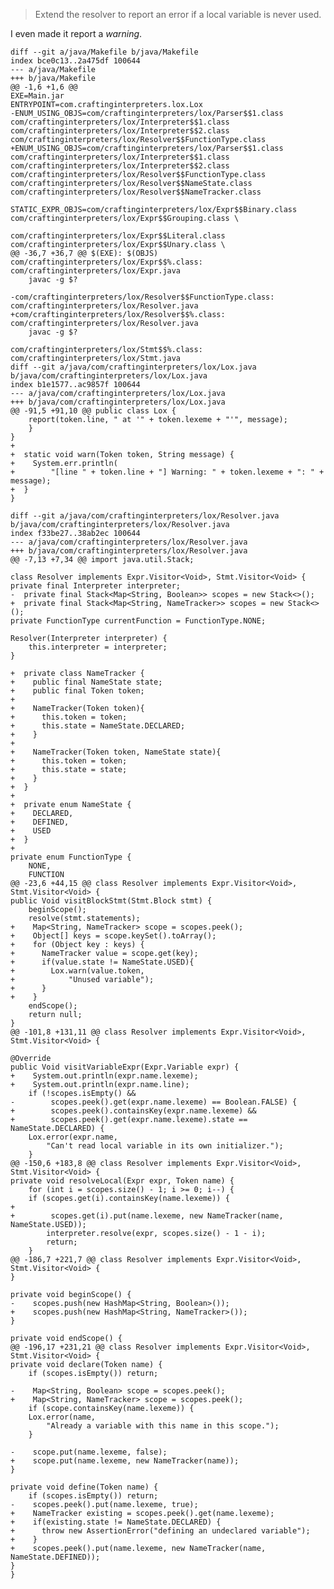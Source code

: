 > Extend the resolver to report an error if a local variable is never used.

I even made it report a _warning_.

    diff --git a/java/Makefile b/java/Makefile
    index bce0c13..2a475df 100644
    --- a/java/Makefile
    +++ b/java/Makefile
    @@ -1,6 +1,6 @@
    EXE=Main.jar
    ENTRYPOINT=com.craftinginterpreters.lox.Lox
    -ENUM_USING_OBJS=com/craftinginterpreters/lox/Parser$$1.class com/craftinginterpreters/lox/Interpreter$$1.class com/craftinginterpreters/lox/Interpreter$$2.class com/craftinginterpreters/lox/Resolver$$FunctionType.class
    +ENUM_USING_OBJS=com/craftinginterpreters/lox/Parser$$1.class com/craftinginterpreters/lox/Interpreter$$1.class com/craftinginterpreters/lox/Interpreter$$2.class com/craftinginterpreters/lox/Resolver$$FunctionType.class com/craftinginterpreters/lox/Resolver$$NameState.class com/craftinginterpreters/lox/Resolver$$NameTracker.class
    
    STATIC_EXPR_OBJS=com/craftinginterpreters/lox/Expr$$Binary.class com/craftinginterpreters/lox/Expr$$Grouping.class \
                                    com/craftinginterpreters/lox/Expr$$Literal.class com/craftinginterpreters/lox/Expr$$Unary.class \
    @@ -36,7 +36,7 @@ $(EXE): $(OBJS)
    com/craftinginterpreters/lox/Expr$$%.class: com/craftinginterpreters/lox/Expr.java
        javac -g $?
    
    -com/craftinginterpreters/lox/Resolver$$FunctionType.class: com/craftinginterpreters/lox/Resolver.java
    +com/craftinginterpreters/lox/Resolver$$%.class: com/craftinginterpreters/lox/Resolver.java
        javac -g $?
    
    com/craftinginterpreters/lox/Stmt$$%.class: com/craftinginterpreters/lox/Stmt.java
    diff --git a/java/com/craftinginterpreters/lox/Lox.java b/java/com/craftinginterpreters/lox/Lox.java
    index b1e1577..ac9857f 100644
    --- a/java/com/craftinginterpreters/lox/Lox.java
    +++ b/java/com/craftinginterpreters/lox/Lox.java
    @@ -91,5 +91,10 @@ public class Lox {
        report(token.line, " at '" + token.lexeme + "'", message);
        }
    }
    +
    +  static void warn(Token token, String message) {
    +    System.err.println(
    +        "[line " + token.line + "] Warning: " + token.lexeme + ": " + message);
    +  }
    }
    
    diff --git a/java/com/craftinginterpreters/lox/Resolver.java b/java/com/craftinginterpreters/lox/Resolver.java
    index f33be27..38ab2ec 100644
    --- a/java/com/craftinginterpreters/lox/Resolver.java
    +++ b/java/com/craftinginterpreters/lox/Resolver.java
    @@ -7,13 +7,34 @@ import java.util.Stack;
    
    class Resolver implements Expr.Visitor<Void>, Stmt.Visitor<Void> {
    private final Interpreter interpreter;
    -  private final Stack<Map<String, Boolean>> scopes = new Stack<>();
    +  private final Stack<Map<String, NameTracker>> scopes = new Stack<>();
    private FunctionType currentFunction = FunctionType.NONE;
    
    Resolver(Interpreter interpreter) {
        this.interpreter = interpreter;
    }
    
    +  private class NameTracker {
    +    public final NameState state;
    +    public final Token token;
    +
    +    NameTracker(Token token){
    +      this.token = token;
    +      this.state = NameState.DECLARED;
    +    }
    +
    +    NameTracker(Token token, NameState state){
    +      this.token = token;
    +      this.state = state;
    +    }
    +  }
    +
    +  private enum NameState {
    +    DECLARED,
    +    DEFINED,
    +    USED
    +  }
    +
    private enum FunctionType {
        NONE,
        FUNCTION
    @@ -23,6 +44,15 @@ class Resolver implements Expr.Visitor<Void>, Stmt.Visitor<Void> {
    public Void visitBlockStmt(Stmt.Block stmt) {
        beginScope();
        resolve(stmt.statements);
    +    Map<String, NameTracker> scope = scopes.peek();
    +    Object[] keys = scope.keySet().toArray();
    +    for (Object key : keys) {
    +      NameTracker value = scope.get(key);
    +      if(value.state != NameState.USED){
    +        Lox.warn(value.token,
    +            "Unused variable");
    +      }
    +    }
        endScope();
        return null;
    }
    @@ -101,8 +131,11 @@ class Resolver implements Expr.Visitor<Void>, Stmt.Visitor<Void> {
    
    @Override
    public Void visitVariableExpr(Expr.Variable expr) {
    +    System.out.println(expr.name.lexeme);
    +    System.out.println(expr.name.line);
        if (!scopes.isEmpty() &&
    -        scopes.peek().get(expr.name.lexeme) == Boolean.FALSE) {
    +        scopes.peek().containsKey(expr.name.lexeme) &&
    +        scopes.peek().get(expr.name.lexeme).state == NameState.DECLARED) {
        Lox.error(expr.name,
            "Can't read local variable in its own initializer.");
        }
    @@ -150,6 +183,8 @@ class Resolver implements Expr.Visitor<Void>, Stmt.Visitor<Void> {
    private void resolveLocal(Expr expr, Token name) {
        for (int i = scopes.size() - 1; i >= 0; i--) {
        if (scopes.get(i).containsKey(name.lexeme)) {
    +
    +        scopes.get(i).put(name.lexeme, new NameTracker(name, NameState.USED));
            interpreter.resolve(expr, scopes.size() - 1 - i);
            return;
        }
    @@ -186,7 +221,7 @@ class Resolver implements Expr.Visitor<Void>, Stmt.Visitor<Void> {
    }
    
    private void beginScope() {
    -    scopes.push(new HashMap<String, Boolean>());
    +    scopes.push(new HashMap<String, NameTracker>());
    }
    
    private void endScope() {
    @@ -196,17 +231,21 @@ class Resolver implements Expr.Visitor<Void>, Stmt.Visitor<Void> {
    private void declare(Token name) {
        if (scopes.isEmpty()) return;
    
    -    Map<String, Boolean> scope = scopes.peek();
    +    Map<String, NameTracker> scope = scopes.peek();
        if (scope.containsKey(name.lexeme)) {
        Lox.error(name,
            "Already a variable with this name in this scope.");
        }
    
    -    scope.put(name.lexeme, false);
    +    scope.put(name.lexeme, new NameTracker(name));
    }
    
    private void define(Token name) {
        if (scopes.isEmpty()) return;
    -    scopes.peek().put(name.lexeme, true);
    +    NameTracker existing = scopes.peek().get(name.lexeme);
    +    if(existing.state != NameState.DECLARED) {
    +      throw new AssertionError("defining an undeclared variable");
    +    }
    +    scopes.peek().put(name.lexeme, new NameTracker(name, NameState.DEFINED));
    }
    }


